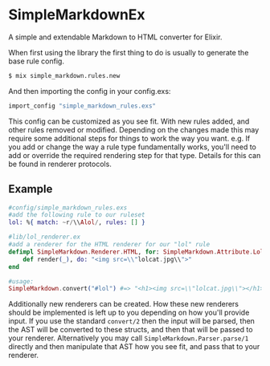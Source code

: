 # SimpleMarkdownEx
A simple and extendable Markdown to HTML converter for Elixir.

When first using the library the first thing to do is usually to
generate the base rule config.
```bash
$ mix simple_markdown.rules.new
```

And then importing the config in your config.exs:
```elixir
import_config "simple_markdown_rules.exs"
```

This config can be customized as you see fit. With new rules added,
and other rules removed or modified. Depending on the changes made
this may require some additional steps for things to work the way
you want. e.g. If you add or change the way a rule type fundamentally
works, you'll need to add or override the required rendering step
for that type. Details for this can be found in renderer protocols.

Example
-------
```elixir
#config/simple_markdown_rules.exs
#add the following rule to our ruleset
lol: %{ match: ~r/\\Alol/, rules: [] }

#lib/lol_renderer.ex
#add a renderer for the HTML renderer for our "lol" rule
defimpl SimpleMarkdown.Renderer.HTML, for: SimpleMarkdown.Attribute.Lol do
    def render(_), do: "<img src=\\"lolcat.jpg\\">"
end

#usage:
SimpleMarkdown.convert("#lol") #=> "<h1><img src=\\"lolcat.jpg\\"></h1>"
```

Additionally new renderers can be created. How these new renderers should
be implemented is left up to you depending on how you'll provide input.
If you use the standard `convert/2` then the input will
be parsed, then the AST will be converted to these structs, and then 
that will be passed to your renderer. Alternatively you may call
`SimpleMarkdown.Parser.parse/1` directly and then manipulate that AST
how you see fit, and pass that to your renderer.